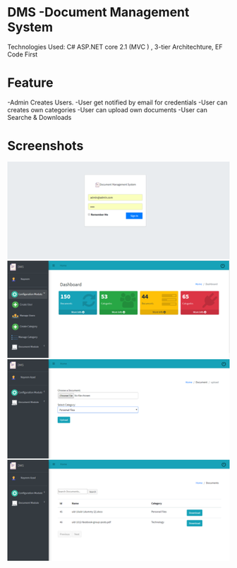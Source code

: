 # DMS -Document Management System

Technologies Used: C# ASP.NET core 2.1 (MVC ) , 3-tier Architechture, EF Code First

# Feature
-Admin Creates Users.
-User get notified by email for credentials
-User can creates own categories
-User can upload own documents
-User can Searche & Downloads

# Screenshots
<img src="readme/1.png" alt="demo"/>
<img src="readme/2.png" alt="demo"/>
<img src="readme/4.png" alt="demo"/>
<img src="readme/5.png" alt="demo"/>


